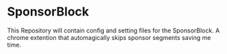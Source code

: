# SponsorBlock
This Repository will contain config and setting files for the SponsorBlock. A chrome extention that automagically skips sponsor segments saving me time.
